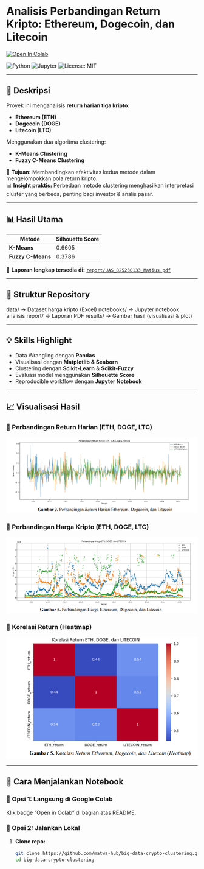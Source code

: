 # Analisis Perbandingan Return Kripto: Ethereum, Dogecoin, dan Litecoin

[![Open In Colab](https://colab.research.google.com/assets/colab-badge.svg)](https://colab.research.google.com/github/matwa-hub/big-data-crypto-clustering/blob/main/notebooks/825230133_Matius.ipynb)

![Python](https://img.shields.io/badge/Python-3.10-blue)
![Jupyter](https://img.shields.io/badge/Jupyter-Notebook-orange)
![License: MIT](https://img.shields.io/badge/License-MIT-green.svg)

---

## 📌 Deskripsi
Proyek ini menganalisis **return harian tiga kripto**:  
- **Ethereum (ETH)**  
- **Dogecoin (DOGE)**  
- **Litecoin (LTC)**  

Menggunakan dua algoritma clustering:  
- **K-Means Clustering**  
- **Fuzzy C-Means Clustering**

🎯 **Tujuan:** Membandingkan efektivitas kedua metode dalam mengelompokkan pola return kripto.  
📊 **Insight praktis:** Perbedaan metode clustering menghasilkan interpretasi cluster yang berbeda, penting bagi investor & analis pasar.

---

## 📊 Hasil Utama
| Metode              | Silhouette Score |
|---------------------|------------------|
| **K-Means**         | 0.6605 |
| **Fuzzy C-Means**   | 0.3786 |

📄 **Laporan lengkap tersedia di:** [`report/UAS_825230133_Matius.pdf`](report/UAS_825230133_Matius.pdf)

---

## 📂 Struktur Repository
data/ → Dataset harga kripto (Excel)
notebooks/ → Jupyter notebook analisis
report/ → Laporan PDF
results/ → Gambar hasil (visualisasi & plot)

---

## 💡 Skills Highlight
- Data Wrangling dengan **Pandas**
- Visualisasi dengan **Matplotlib & Seaborn**
- Clustering dengan **Scikit-Learn** & **Scikit-Fuzzy**
- Evaluasi model menggunakan **Silhouette Score**
- Reproducible workflow dengan **Jupyter Notebook**

---

## 📈 Visualisasi Hasil

### 🔹 Perbandingan Return Harian (ETH, DOGE, LTC)
![Perbandingan Return](results/returns_comparison.png)

### 🔹 Perbandingan Harga Kripto (ETH, DOGE, LTC)
![Perbandingan Harga](results/price_comparison.png)

### 🔹 Korelasi Return (Heatmap)
![Korelasi Return](results/returns_correlation.png)

---

## 🚀 Cara Menjalankan Notebook
### 🔹 Opsi 1: Langsung di Google Colab
Klik badge “Open in Colab” di bagian atas README.

### 🔹 Opsi 2: Jalankan Lokal
1. **Clone repo:**
   ```bash
   git clone https://github.com/matwa-hub/big-data-crypto-clustering.git
   cd big-data-crypto-clustering
